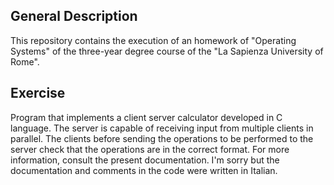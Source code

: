 ## General Description
This repository contains the execution of an homework of "Operating Systems" of the three-year degree course of the "La Sapienza University of Rome".
## Exercise 
Program that implements a client server calculator developed in C language.
The server is capable of receiving input from multiple clients in parallel. 
The clients before sending the operations to be performed to the server check that the operations are in the correct format.
For more information, consult the present documentation. I'm sorry but the documentation and comments in the code were written in Italian.
